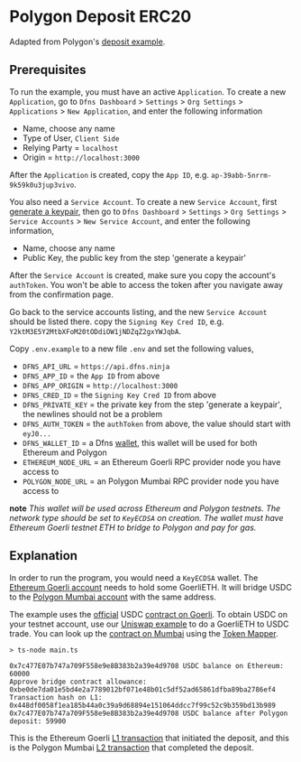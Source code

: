 # Polygon Deposit ERC20

Adapted from Polygon's [deposit example](https://github.com/maticnetwork/matic.js/blob/master/examples/pos/erc20/deposit.js).

## Prerequisites

To run the example, you must have an active `Application`. To create a new `Application`, go to `Dfns Dashboard` > `Settings` > `Org Settings` > `Applications` > `New Application`, and enter the following information

- Name, choose any name
- Type of User, `Client Side`
- Relying Party = `localhost`
- Origin = `http://localhost:3000`

After the `Application` is created, copy the `App ID`, e.g. `ap-39abb-5nrrm-9k59k0u3jup3vivo`.

You also need a `Service Account`. To create a new `Service Account`, first [generate a keypair](https://docs.dfns.co/dfns-docs/advanced-topics/authentication/credentials/generate-a-key-pair), then go to `Dfns Dashboard` > `Settings` > `Org Settings` > `Service Accounts` > `New Service Account`, and enter the following information,

- Name, choose any name
- Public Key, the public key from the step 'generate a keypair'

After the `Service Account` is created, make sure you copy the account's `authToken`. You won't be able to access the token after you navigate away from the confirmation page.

Go back to the service accounts listing, and the new `Service Account` should be listed there. copy the `Signing Key Cred ID`, e.g. `Y2ktM3E5Y2MtbXFoM20tODdiOW1jNDZqZ2gxYWJqbA`.

Copy `.env.example` to a new file `.env` and set the following values,

- `DFNS_API_URL` = `https://api.dfns.ninja`
- `DFNS_APP_ID` = the `App ID` from above
- `DFNS_APP_ORIGIN` = `http://localhost:3000`
- `DFNS_CRED_ID` = the `Signing Key Cred ID` from above
- `DFNS_PRIVATE_KEY` = the private key from the step 'generate a keypair', the newlines should not be a problem
- `DFNS_AUTH_TOKEN` = the `authToken` from above, the value should start with `eyJ0...`
- `DFNS_WALLET_ID` = a Dfns [wallet](https://docs.dfns.co/dfns-docs/api-docs/beta-wallets-api-and-nfts/create-wallet), this wallet will be used for both Ethereum and Polygon
- `ETHEREUM_NODE_URL` = an Ethereum Goerli RPC provider node you have access to
- `POLYGON_NODE_URL` = an Polygon Mumbai RPC provider node you have access to

**note** _This wallet will be used across Ethereum and Polygon testnets. The network type should be set to `KeyECDSA` on creation. The wallet must have Ethereum Goerli testnet ETH to bridge to Polygon and pay for gas._

## Explanation

In order to run the program, you would need a `KeyECDSA` wallet. The [Ethereum Goerli account]((https://goerli.etherscan.io/address/0x7c477e07b747a709f558e9e8b383b2a39e4d9708)) needs to hold some GoerliETH. It will bridge USDC to the [Polygon Mumbai account](https://mumbai.polygonscan.com/address/0x7c477E07b747a709F558e9e8B383b2a39e4d9708) with the same address.

The example uses the [official](https://developers.circle.com/developer/docs/usdc-on-testnet#usdc-on-ethereum-goerli) USDC [contract on Goerli](https://goerli.etherscan.io/token/0x07865c6e87b9f70255377e024ace6630c1eaa37f). To obtain USDC on your testnet account, use our [Uniswap example](../../v6/uniswap/main.ts) to do a GoerliETH to USDC trade. You can look up the [contract on Mumbai](https://mumbai.polygonscan.com/token/0x0fa8781a83e46826621b3bc094ea2a0212e71b23) using the [Token Mapper](https://mapper.polygon.technology/).

```shell
> ts-node main.ts

0x7c477E07b747a709F558e9e8B383b2a39e4d9708 USDC balance on Ethereum: 60000
Approve bridge contract allowance: 0xbe0de7da01e5bd4e2a7789012bf071e48b01c5df52ad65861dfba89ba2786ef4
Transaction hash on L1: 0x448df0058f1ea185b44a0c39a9d68894e151064ddcc7f99c52c9b359bd13b989
0x7c477E07b747a709F558e9e8B383b2a39e4d9708 USDC balance after Polygon deposit: 59900
```

This is the Ethereum Goerli [L1 transaction](https://goerli.etherscan.io/tx/0x448df0058f1ea185b44a0c39a9d68894e151064ddcc7f99c52c9b359bd13b989) that initiated the deposit, and this is the Polygon Mumbai [L2 transaction](https://mumbai.polygonscan.com/tx/0xc94c7fb647326810b9c5687c6f93b4f5fd9cc68b530610131c7c4027434aa7f7) that completed the deposit.
